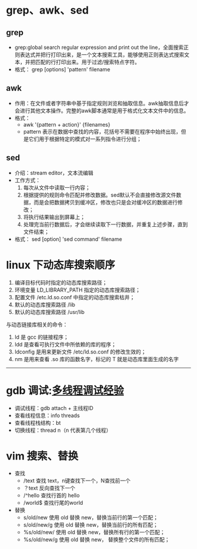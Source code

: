 # grep、awk、sed
## grep
+ grep:global search regular expression and print out the line，全面搜索正则表达式并把行打印出来，是一个文本搜索工具，能够使用正则表达式搜索文本，并把匹配的行打印出来。用于过滤/搜索特点字符。
+ 格式：
    grep [options] 'pattern' filename

## awk
+ 作用：在文件或者字符串中基于指定规则浏览和抽取信息。awk抽取信息后才会进行其他文本操作。完整的awk脚本通常是用于格式化文本文件中的信息。
+ 格式：
    + awk '{pattern + action}' {filenames}
    + pattern 表示在数据中查找的内容，花括号不需要在程序中始终出现，但是它们用于根据特定的模式对一系列指令进行分组；

## sed
+ 介绍：stream editor，文本流编辑
+ 工作方式：
    1. 每次从文件中读取一行内容；
    2. 根据提供的规则命令匹配并修改数据。sed默认不会直接修改源文件数据，而是会把数据拷贝到缓冲区，修改也只是会对缓冲区的数据进行修改；
    3. 将执行结果输出到屏幕上；
    4. 处理完当前行数据后，才会继续读取下一行数据，并重复上述步骤，直到文件结束；
+ 格式：
    sed [option] 'sed command' filename

# linux 下动态库搜索顺序
1. 编译目标代码时指定的动态库搜索路径；
2. 环境变量 LD_LIBRARY_PATH 指定的动态库搜索路径；
3. 配置文件 /etc.ld.so.conf 中指定的动态库搜索枯井；
4. 默认的动态库搜索路径 /lib
5. 默认的动态库搜索路径 /usr/lib

与动态链接库相关的命令：
1. ld 是 gcc 的链接程序；
2. ldd 是查看可执行文件中所依赖的库的程序；
3. ldconfig 是用来更新文件 /etc/ld.so.conf 的修改生效的；
4. nm 是用来查看 .so 库的函数名字，标记的 T 就是动态库里面生成的名字

---

# gdb 调试:[多线程调试经验](https://blog.csdn.net/zhangye3017/article/details/80382496)
+ 调试线程：gdb attach + 主线程ID
+ 查看线程信息：info threads
+ 查看线程栈结构：bt
+ 切换线程：thread n（n 代表第几个线程）

# vim 搜索、替换
+ 查找
    - /text 查找 text，n键查找下一个，N查找前一个
    - ？text 反向查找下一个
    - /^hello 查找行首的 hello
    - /world$   查找行尾的world
+ 替换
    - s/old/new 使用 old 替换 new，替换当前行的第一个匹配；
    - s/old/new/g   使用 old 替换 new，替换当前行的所有匹配；
    - %s/old/new/   使用 old 替换 new，替换所有行的第一个匹配；
    - %s/old/new/g  使用 old 替换 new， 替换整个文件的所有匹配；